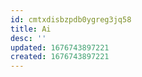 ```yaml
---
id: cmtxdisbzpdb0ygreg3jq58
title: Ai
desc: ''
updated: 1676743897221
created: 1676743897221
---
```


